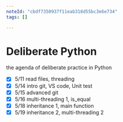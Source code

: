 ```yaml
---
noteId: "cbdf7350937f11eab318d55bc3e6e734"
tags: []

---
```


# Deliberate Python

the agenda of deliberate practice in Python

- [x] 5/11 read files, threading
- [x] 5/14 intro git, VS code, Unit test
- [x] 5/15 advanced git
- [x] 5/16 multi-threading 1, is_equal
- [x] 5/18 inheritance 1, main function
- [x] 5/19 inheritance 2, multi-threading 2